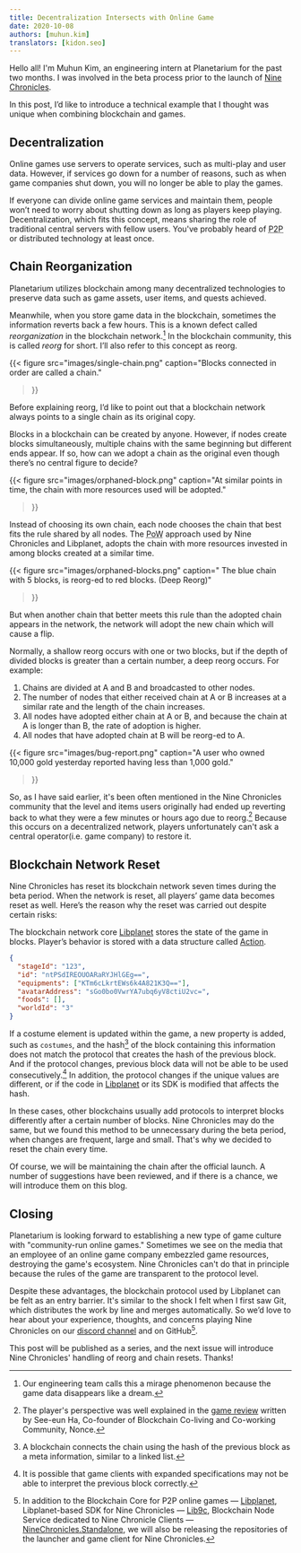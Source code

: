 ```yaml
---
title: Decentralization Intersects with Online Game
date: 2020-10-08
authors: [muhun.kim]
translators: [kidon.seo]
---
```


Hello all! I'm Muhun Kim, an engineering intern at Planetarium for the past two months. I was involved in the beta process prior to the launch of [Nine Chronicles].

In this post, I’d like to introduce a technical example that I thought was unique when combining blockchain and games.

[nine chronicles]: https://nine-chronicles.com

## Decentralization

Online games use servers to operate services, such as multi-play and user data. However, if services go down for a number of reasons, such as when game companies shut down, you will no longer be able to play the games.

If everyone can divide online game services and maintain them, people won’t need to worry about shutting down as long as players keep playing. Decentralization, which fits this concept, means sharing the role of traditional central servers with fellow users. You've probably heard of <abbr title="Peer to peer">P2P</abbr> or distributed technology at least once.

[^1]: Computer that participates in the blockchain network.

## Chain Reorganization

Planetarium utilizes blockchain among many decentralized technologies to preserve data such as game assets, user items, and quests achieved.

Meanwhile, when you store game data in the blockchain, sometimes the information reverts back a few hours. This is a known defect called <dfn>reorganization</dfn> in the blockchain network.[^mirage] In the blockchain community, this is called <dfn>reorg</dfn> for short. I’ll also refer to this concept as reorg.

[^mirage]: Our engineering team calls this a mirage phenomenon because the game data disappears like a dream.

{{<
figure
  src="images/single-chain.png"
  caption="Blocks connected in order are called a chain."
>}}

Before explaining reorg, I’d like to point out that a blockchain network always points to a single chain as its original copy.

Blocks in a blockchain can be created by anyone. However, if nodes create blocks simultaneously, multiple chains with the same beginning but different ends appear. If so, how can we adopt a chain as the original even though there’s no central figure to decide?

{{<
figure
src="images/orphaned-block.png"
caption="At similar points in time, the chain with more resources used will be adopted."

> }}

Instead of choosing its own chain, each node chooses the chain that best fits the rule shared by all nodes. The <abbr title="proof-of-work">PoW</abbr> approach used by Nine Chronicles and Libplanet, adopts the chain with more resources invested in among blocks created at a similar time.

{{<
figure
src="images/orphaned-blocks.png"
caption=" The blue chain with 5 blocks, is reorg-ed to red blocks. (Deep Reorg)"

> }}

But when another chain that better meets this rule than the adopted chain appears in the network, the network will adopt the new chain which will cause a flip.

Normally, a shallow reorg occurs with one or two blocks, but if the depth of divided blocks is greater than a certain number, a deep reorg occurs. For example:

1. Chains are divided at A and B and broadcasted to other nodes.
2. The number of nodes that either received chain at A or B increases at a similar rate and the length of the chain increases.
3. All nodes have adopted either chain at A or B, and because the chain at A is longer than B, the rate of adoption is higher.
4. All nodes that have adopted chain at B will be reorg-ed to A.

<style>
@media screen and (min-width: 70em) {
  img[src="images/bug-report.png"] {
    width: 60%
  }
}
</style>

{{<
figure
src="images/bug-report.png"
caption="A user who owned 10,000 gold yesterday reported having less than 1,000 gold."

> }}

So, as I have said earlier, it's been often mentioned in the Nine Chronicles community that the level and items users originally had ended up reverting back to what they were a few minutes or hours ago due to reorg.[^nonce] Because this occurs on a decentralized network, players unfortunately can't ask a central operator(i.e. game company) to restore it.

[^nonce]: The player's perspective was well explained in the [game review](https://www.facebook.com/unseenone.flohsdpsyphle/posts/1027765500973348) written by See-eun Ha, Co-founder of Blockchain Co-living and Co-working Community, Nonce.

## Blockchain Network Reset

Nine Chronicles has reset its blockchain network seven times during the beta period. When the network is reset, all players’ game data becomes reset as well. Here’s the reason why the reset was carried out despite certain risks:

The blockchain network core [Libplanet] stores the state of the game in blocks. Player’s behavior is stored with a data structure called [Action](https://docs.libplanet.io/0.9.5/api/Libplanet.Action.IAction.html).

```json
{
  "stageId": "123",
  "id": "ntPSdIREOUOARaRYJHlGEg==",
  "equipments": ["KTm6cLkrtEWs6k4A821K3Q=="],
  "avatarAddress": "sGo0bo0VwrYA7ubq6yV8ctiU2vc=",
  "foods": [],
  "worldId": "3"
}
```

If a costume element is updated within the game, a new property is added, such as `costumes`, and the hash[^hash] of the block containing this information does not match the protocol that creates the hash of the previous block. And if the protocol changes, previous block data will not be able to be used consecutively.[^expansion] In addition, the protocol changes if the unique values are different, or if the code in [Libplanet] or its SDK is modified that affects the hash.

In these cases, other blockchains usually add protocols to interpret blocks differently after a certain number of blocks. Nine Chronicles may do the same, but we found this method to be unnecessary during the beta period, when changes are frequent, large and small. That's why we decided to reset the chain every time.

Of course, we will be maintaining the chain after the official launch. A number of suggestions have been reviewed, and if there is a chance, we will introduce them on this blog.

[^hash]: A blockchain connects the chain using the hash of the previous block as a meta information, similar to a linked list.
[^expansion]: It is possible that game clients with expanded specifications may not be able to interpret the previous block correctly.

[libplanet]: https://libplanet.io/

## Closing

Planetarium is looking forward to establishing a new type of game culture with "community-run online games." Sometimes we see on the media that an employee of an online game company embezzled game resources, destroying the game's ecosystem. Nine Chronicles can't do that in principle because the rules of the game are transparent to the protocol level.

Despite these advantages, the blockchain protocol used by Libplanet can be felt as an entry barrier. It's similar to the shock I felt when I first saw Git, which distributes the work by line and merges automatically. So we’d love to hear about your experience, thoughts, and concerns playing Nine Chronicles on our [discord channel](https://discord.gg/planetarium) and on GitHub[^github].

This post will be published as a series, and the next issue will introduce Nine Chronicles' handling of reorg and chain resets. Thanks!

[^github]:
    In addition to the Blockchain Core for P2P online games — [Libplanet](https://github.com/planetarium/libplanet),
    Libplanet-based SDK for Nine Chronicles — [Lib9c](https://github.com/planetarium/lib9c), Blockchain Node Service dedicated to Nine Chronicle Clients — [NineChronicles.Standalone](https://github.com/planetarium/ninechronicles.standalone), we will also be releasing the repositories of the launcher and game client for Nine Chronicles.
